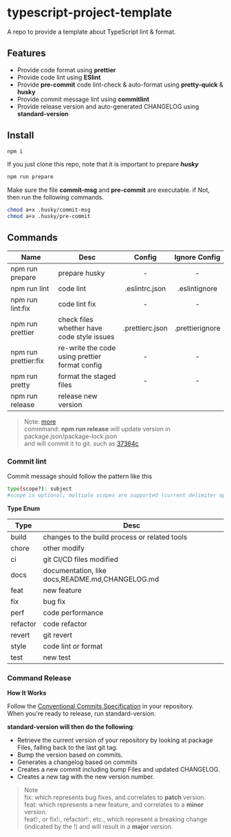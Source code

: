 # typescript-project-template

A repo to provide a template about TypeScript lint &amp; format.

## Features

- Provide code format using **prettier**
- Provide code lint using **ESlint**
- Provide **pre-commit** code lint-check & auto-format using **pretty-quick** & **husky**
- Provide commit message lint using **commitlint**
- Provide release version and auto-generated CHANGELOG using **standard-version**

## Install

```sh
npm i
```

If you just clone this repo, note that it is important to prepare **_husky_**

```sh
npm run prepare
```

Make sure the file **commit-msg** and **pre-commit** are executable.
if Not, then run the following commands.

```sh
chmod a+x .husky/commit-msg
chmod a+x .husky/pre-commit
```

## Commands

| Name                 | Desc                                           |     Config      |  Ignore Config  |
| -------------------- | ---------------------------------------------- | :-------------: | :-------------: |
| npm run prepare      | prepare husky                                  |        -        |        -        |
| npm run lint         | code lint                                      | .eslintrc.json  |  .eslintignore  |
| npm run lint:fix     | code lint fix                                  |        -        |        -        |
| npm run prettier     | check files whether have code style issues     | .prettierc.json | .prettierignore |
| npm run prettier:fix | re-write the code using prettier format config |        -        |        -        |
| npm run pretty       | format the staged files                        |        -        |        -        |
| npm run release      | release new version                            |                 |                 |

> Note: [more](#command-release)  
> commmand: **npm run release** will update version in package.json/package-lock.json  
> and will commit it to git. such as [37364c](https://github.com/sanjayheaven/typescript-project-template/commit/37364c602e5209b6ccb3f5cc466cb92ac2fa19d9)

### Commit lint

Commit message should follow the pattern like this

```sh
type(scope?): subject
#scope is optional; multiple scopes are supported (current delimiter options: "/", "\" and ",")
```

**Type Enum**

| Type     | Desc                                            |
| -------- | ----------------------------------------------- |
| build    | changes to the build process or related tools   |
| chore    | other modify                                    |
| ci       | git CI/CD files modified                        |
| docs     | documentation, like docs,README.md,CHANGELOG.md |
| feat     | new feature                                     |
| fix      | bug fix                                         |
| perf     | code performance                                |
| refactor | code refactor                                   |
| revert   | git revert                                      |
| style    | code lint or format                             |
| test     | new test                                        |

### Command Release

**How It Works**

Follow the [Conventional Commits Specification](https://github.com/conventional-changelog/standard-version#:~:text=Conventional%20Commits%20Specification) in your repository.  
When you're ready to release, run standard-version.

**standard-version will then do the following**:

- Retrieve the current version of your repository by looking at package Files, falling back to the last git tag.
- Bump the version based on commits.
- Generates a changelog based on commits
- Creates a new commit including bump Files and updated CHANGELOG.
- Creates a new tag with the new version number.

> Note  
> fix: which represents bug fixes, and correlates to **patch** version.  
> feat: which represents a new feature, and correlates to a **minor** version.  
> feat!:, or fix!:, refactor!:, etc., which represent a breaking change (indicated by the !) and will result in a **major** version.
